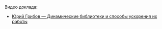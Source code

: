 Видео доклада:
  - [Юрий Грибов — Динамические библиотеки и способы ускорения их работы](https://www.youtube.com/watch?v=blQavgcwrpA)
